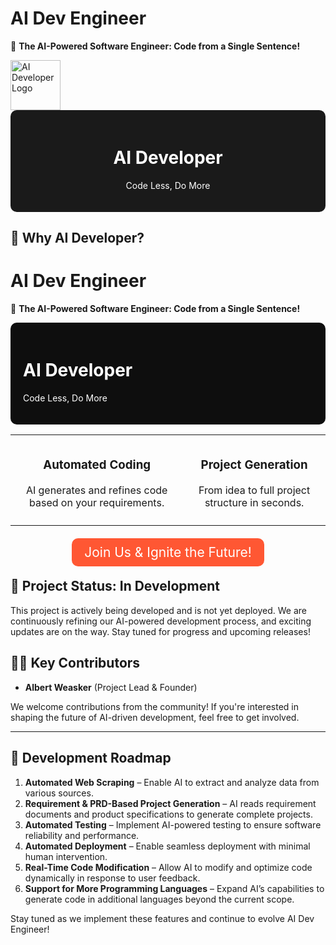 # **AI Dev Engineer**

🚀 **The AI-Powered Software Engineer: Code from a Single Sentence!**

<img src="logo.svg" alt="AI Developer Logo" width="80">

<div style="text-align: center; background: #1a1a1a; padding: 20px; color: white; border-radius: 10px;">
    <h1>AI Developer</h1>
    <p>Code Less, Do More</p>
</div>

## 🌟 **Why AI Developer?**
# AI Dev Engineer

🚀 **The AI-Powered Software Engineer: Code from a Single Sentence!**

<link rel="stylesheet" href="https://cdnjs.cloudflare.com/ajax/libs/font-awesome/6.0.0/css/all.min.css">

<div style="background: #0e0e0e; color: #ffffff; padding: 20px; border-radius: 10px;">
    <h1>AI Developer</h1>
    <p>Code Less, Do More</p>
</div>

<table>
  <tr>
    <td style="padding: 10px; text-align: center;">
      <i class="fas fa-robot"></i>
      <h3>Automated Coding</h3>
      <p>AI generates and refines code based on your requirements.</p>
    </td>
    <td style="padding: 10px; text-align: center;">
      <i class="fas fa-file-code"></i>
      <h3>Project Generation</h3>
      <p>From idea to full project structure in seconds.</p>
    </td>
  </tr>
</table>

<div style="text-align: center; margin-top: 30px;">
  <a href="https://github.com/albert-weasker/ai_developer" style="background: #ff5733; padding: 10px 20px; border-radius: 10px; color: white; text-decoration: none; font-size: 1.5em;">
    Join Us & Ignite the Future!
  </a>
</div>

## **🚀 Project Status: In Development**
This project is actively being developed and is not yet deployed. We are continuously refining our AI-powered development process, and exciting updates are on the way. Stay tuned for progress and upcoming releases!

## 👨‍💻 **Key Contributors**
- **Albert Weasker** (Project Lead & Founder)

We welcome contributions from the community! If you're interested in shaping the future of AI-driven development, feel free to get involved.

---

## 🚀 **Development Roadmap**
1. **Automated Web Scraping** – Enable AI to extract and analyze data from various sources.
2. **Requirement & PRD-Based Project Generation** – AI reads requirement documents and product specifications to generate complete projects.
3. **Automated Testing** – Implement AI-powered testing to ensure software reliability and performance.
4. **Automated Deployment** – Enable seamless deployment with minimal human intervention.
5. **Real-Time Code Modification** – Allow AI to modify and optimize code dynamically in response to user feedback.
6. **Support for More Programming Languages** – Expand AI’s capabilities to generate code in additional languages beyond the current scope.

Stay tuned as we implement these features and continue to evolve AI Dev Engineer!
